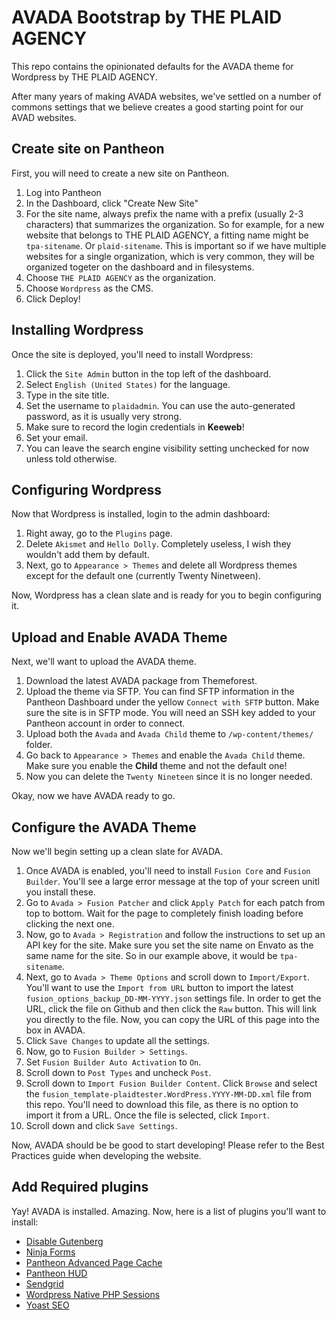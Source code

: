 # AVADA Bootstrap by THE PLAID AGENCY
This repo contains the opinionated defaults for the AVADA theme for Wordpress by THE PLAID AGENCY.

After many years of making AVADA websites, we've settled on a number of commons settings that we believe creates a good starting point for our AVAD websites.

## Create site on Pantheon

First, you will need to create a new site on Pantheon.

1. Log into Pantheon
2. In the Dashboard, click "Create New Site"
3. For the site name, always prefix the name with a prefix (usually 2-3 characters) that summarizes the organization. So for example, for a new website that belongs to THE PLAID AGENCY, a fitting name might be `tpa-sitename`. Or `plaid-sitename`. This is important so if we have multiple websites for a single organization, which is very common, they will be organized togeter on the dashboard and in filesystems.
4. Choose `THE PLAID AGENCY` as the organization.
5. Choose `Wordpress` as the CMS.
6. Click Deploy!

## Installing Wordpress

Once the site is deployed, you'll need to install Wordpress:

1. Click the `Site Admin` button in the top left of the dashboard.
2. Select `English (United States)` for the language.
3. Type in the site title.
4. Set the username to `plaidadmin`. You can use the auto-generated password, as it is usually very strong.
5. Make sure to record the login credentials in **Keeweb**!
6. Set your email.
7. You can leave the search engine visibility setting unchecked for now unless told otherwise.

## Configuring Wordpress

Now that Wordpress is installed, login to the admin dashboard:

1. Right away, go to the `Plugins` page.
2. Delete `Akismet` and `Hello Dolly`. Completely useless, I wish they wouldn't add them by default.
3. Next, go to `Appearance > Themes` and delete all Wordpress themes except for the default one (currently Twenty Ninetween).

Now, Wordpress has a clean slate and is ready for you to begin configuring it.

## Upload and Enable AVADA Theme

Next, we'll want to upload the AVADA theme.

1. Download the latest AVADA package from Themeforest.
2. Upload the theme via SFTP. You can find SFTP information in the Pantheon Dashboard under the yellow `Connect with SFTP` button. Make sure the site is in SFTP mode. You will need an SSH key added to your Pantheon account in order to connect.
3. Upload both the `Avada` and `Avada Child` theme to `/wp-content/themes/` folder.
4. Go back to `Appearance > Themes` and enable the `Avada Child` theme. Make sure you enable the **Child** theme and not the default one!
5. Now you can delete the `Twenty Nineteen` since it is no longer needed.

Okay, now we have AVADA ready to go.

## Configure the AVADA Theme

Now we'll begin setting up a clean slate for AVADA.

1. Once AVADA is enabled, you'll need to install `Fusion Core` and `Fusion Builder`. You'll see a large error message at the top of your screen unitl you install these.
2. Go to `Avada > Fusion Patcher` and click `Apply Patch` for each patch from top to bottom. Wait for the page to completely finish loading before clicking the next one.
3. Now, go to `Avada > Registration` and follow the instructions to set up an API key for the site. Make sure you set the site name on Envato as the same name for the site. So in our example above, it would be `tpa-sitename`.
4. Next, go to `Avada > Theme Options` and scroll down to `Import/Export`. You'll want to use the `Import from URL` button to import the latest `fusion_options_backup_DD-MM-YYYY.json` settings file. In order to get the URL, click the file on Github and then click the `Raw` button. This will link you directly to the file. Now, you can copy the URL of this page into the box in AVADA.
5. Click `Save Changes` to update all the settings.
6. Now, go to `Fusion Builder > Settings`.
7. Set `Fusion Builder Auto Activation` to `On`.
5. Scroll down to `Post Types` and uncheck `Post`.
9. Scroll down to `Import Fusion Builder Content`. Click `Browse` and select the `fusion_template-plaidtester.WordPress.YYYY-MM-DD.xml` file from this repo. You'll need to download this file, as there is no option to import it from a URL. Once the file is selected, click `Import`.
10. Scroll down and click `Save Settings`.

Now, AVADA should be be good to start developing! Please refer to the Best Practices guide when developing the website.

## Add Required plugins

Yay! AVADA is installed. Amazing. Now, here is a list of plugins you'll want to install:

- [Disable Gutenberg](https://wordpress.org/plugins/disable-gutenberg/)
- [Ninja Forms](https://wordpress.org/plugins/ninja-forms/)
- [Pantheon Advanced Page Cache](https://wordpress.org/plugins/pantheon-advanced-page-cache/)
- [Pantheon HUD](https://wordpress.org/plugins/pantheon-hud/)
- [Sendgrid](https://wordpress.org/plugins/sendgrid-email-delivery-simplified/)
- [Wordpress Native PHP Sessions](https://wordpress.org/plugins/wp-native-php-sessions/)
- [Yoast SEO](https://wordpress.org/plugins/wordpress-seo/)
